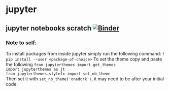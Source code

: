 # jupyter
jupyter notebooks scratch
[![Binder](https://mybinder.org/badge_logo.svg)](https://mybinder.org/v2/gh/thepinkturtle/jupyter.git/master)
---
### Note to self:
To install packages from inside jupyter simply run the following command:
```! pip install --user <package-of-choice>```
To set the theme copy and paste the following
```from jupyterthemes import get_themes```\
```import jupyterthemes as jt```\
```from jupyterthemes.stylefx import set_nb_theme```\
Then set it with ```set_nb_theme('onedork')```, it may need to be after your initial code.
